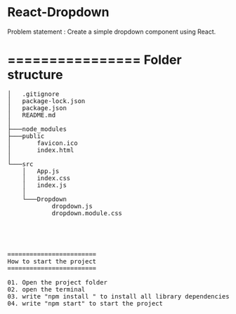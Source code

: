 # React-Dropdown
Problem statement : Create a simple dropdown component using React.


================
Folder structure 
================
<pre>
│   .gitignore
│   package-lock.json
│   package.json
│   README.md
│
├───node_modules
├───public
│       favicon.ico
│       index.html
│
└───src
    │   App.js
    │   index.css
    │   index.js
    │
    └───Dropdown
            dropdown.js
            dropdown.module.css

<pre>            


========================
How to start the project
========================

01. Open the project folder 
02. open the terminal
03. write "npm install " to install all library dependencies
04. write "npm start" to start the project



